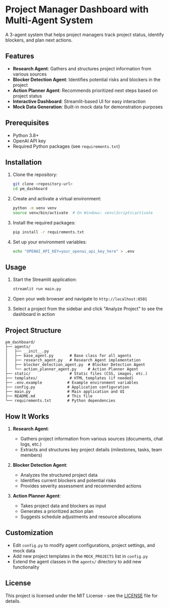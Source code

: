 # Project Manager Dashboard with Multi-Agent System

A 3-agent system that helps project managers track project status, identify blockers, and plan next actions.

## Features

- **Research Agent**: Gathers and structures project information from various sources
- **Blocker Detection Agent**: Identifies potential risks and blockers in the project
- **Action Planner Agent**: Recommends prioritized next steps based on project status
- **Interactive Dashboard**: Streamlit-based UI for easy interaction
- **Mock Data Generation**: Built-in mock data for demonstration purposes

## Prerequisites

- Python 3.8+
- OpenAI API key
- Required Python packages (see `requirements.txt`)

## Installation

1. Clone the repository:
   ```bash
   git clone <repository-url>
   cd pm_dashboard
   ```

2. Create and activate a virtual environment:
   ```bash
   python -m venv venv
   source venv/bin/activate  # On Windows: venv\Scripts\activate
   ```

3. Install the required packages:
   ```bash
   pip install -r requirements.txt
   ```

4. Set up your environment variables:
   ```bash
   echo "OPENAI_API_KEY=your_openai_api_key_here" > .env
   ```

## Usage

1. Start the Streamlit application:
   ```bash
   streamlit run main.py
   ```

2. Open your web browser and navigate to `http://localhost:8501`

3. Select a project from the sidebar and click "Analyze Project" to see the dashboard in action

## Project Structure

```
pm_dashboard/
├── agents/
│   ├── __init__.py
│   ├── base_agent.py       # Base class for all agents
│   ├── research_agent.py   # Research Agent implementation
│   ├── blocker_detection_agent.py  # Blocker Detection Agent
│   └── action_planner_agent.py     # Action Planner Agent
├── static/                 # Static files (CSS, images, etc.)
├── templates/              # HTML templates (if needed)
├── .env.example           # Example environment variables
├── config.py              # Application configuration
├── main.py                # Main application and UI
├── README.md              # This file
└── requirements.txt       # Python dependencies
```

## How It Works

1. **Research Agent**: 
   - Gathers project information from various sources (documents, chat logs, etc.)
   - Extracts and structures key project details (milestones, tasks, team members)

2. **Blocker Detection Agent**:
   - Analyzes the structured project data
   - Identifies current blockers and potential risks
   - Provides severity assessment and recommended actions

3. **Action Planner Agent**:
   - Takes project data and blockers as input
   - Generates a prioritized action plan
   - Suggests schedule adjustments and resource allocations

## Customization

- Edit `config.py` to modify agent configurations, project settings, and mock data
- Add new project templates in the `MOCK_PROJECTS` list in `config.py`
- Extend the agent classes in the `agents/` directory to add new functionality

## License

This project is licensed under the MIT License - see the [LICENSE](LICENSE) file for details.
